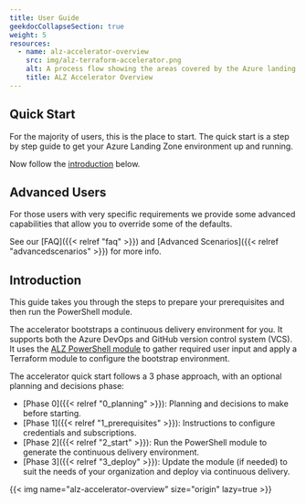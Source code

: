 ```yaml
---
title: User Guide
geekdocCollapseSection: true
weight: 5
resources:
  - name: alz-accelerator-overview
    src: img/alz-terraform-accelerator.png
    alt: A process flow showing the areas covered by the Azure landing zones Terraform accelerator.
    title: ALZ Accelerator Overview
---
```


## Quick Start

For the majority of users, this is the place to start. The quick start is a step by step guide to get your Azure Landing Zone environment up and running.

Now follow the [introduction](#introduction) below.

## Advanced Users

For those users with very specific requirements we provide some advanced capabilities that allow you to override some of the defaults.

See our [FAQ]({{< relref "faq" >}}) and [Advanced Scenarios]({{< relref "advancedscenarios" >}}) for more info.

## Introduction

This guide takes you through the steps to prepare your prerequisites and then run the PowerShell module.

The accelerator bootstraps a continuous delivery environment for you. It supports both the Azure DevOps and GitHub version control system (VCS). It uses the [ALZ PowerShell module](https://www.powershellgallery.com/packages/ALZ) to gather required user input and apply a Terraform module to configure the bootstrap environment.

The accelerator quick start follows a 3 phase approach, with an optional planning and decisions phase:

- [Phase 0]({{< relref "0_planning" >}}): Planning and decisions to make before starting.
- [Phase 1]({{< relref "1_prerequisites" >}}): Instructions to configure credentials and subscriptions.
- [Phase 2]({{< relref "2_start" >}}): Run the PowerShell module to generate the continuous delivery environment.
- [Phase 3]({{< relref "3_deploy" >}}): Update the module (if needed) to suit the needs of your organization and deploy via continuous delivery.

{{< img name="alz-accelerator-overview" size="origin" lazy=true >}}
